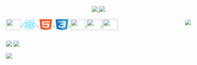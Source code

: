<div style="display: inline_block" align="center">
  <a href="https://github.com/Guilhaxr">
  <img height="180em" src="https://github-readme-stats.vercel.app/api?username=Guilhaxr&show_icons=true&theme=chartreuse-dark&include_all_commits=true&count_private=true"/>
  <img height="180em" src="https://github-readme-stats.vercel.app/api/top-langs/?username=Guilhaxr&layout=compact&langs_count=7&theme=chartreuse-dark"/>
</div>
  <div style="display: inline_block"></div>
<div style="display: inline_block"><br>
  <img align="center"  height="30" width="40" src="https://cdn.jsdelivr.net/gh/devicons/devicon/icons/javascript/javascript-original.svg">
  <img align="center"  height="30" width="40" src="https://raw.githubusercontent.com/devicons/devicon/master/icons/react/react-original.svg">
  <img align="center"  height="30" width="40" src="https://raw.githubusercontent.com/devicons/devicon/master/icons/html5/html5-original.svg">
  <img align="center"  height="30" width="40" src="https://raw.githubusercontent.com/devicons/devicon/master/icons/css3/css3-original.svg">
  <img align="center"  height="30" width="40" src="https://cdn.jsdelivr.net/gh/devicons/devicon/icons/nodejs/nodejs-original.svg">
  <img align="center"  height="30" width="40" src="https://cdn.jsdelivr.net/gh/devicons/devicon/icons/mongodb/mongodb-original.svg">
  <img align="center"  height="30" width="40" src="https://cdn.jsdelivr.net/gh/devicons/devicon/icons/mysql/mysql-original.svg">
  <img align="right"   height="150" style="border-radius:50px;" src="https://i.imgur.com/qQEmZxg.png">
 
</div>
  
  ##
 
<div> 
  
 
 
  <a href="https://www.linkedin.com/in/guilherme-rodrigues-029344162/" target="_blank"><img src="https://img.shields.io/badge/-LinkedIn-%230077B5?style=for-the-badge&logo=linkedin&logoColor=white" target="_blank"></a> 
  <a href = "mailto:guilhaxr123@gmail.com"><img src="https://img.shields.io/badge/Gmail-D14836?style=for-the-badge&logo=gmail&logoColor=white" target="_blank"></a>
  
  <div style="align: center;">
  <a href = "https://www.codewars.com/users/Guilhaxr"><img src="https://www.codewars.com/users/Guilhaxr/badges/large" target="_blank"></a>
  </div>

 
</div>
